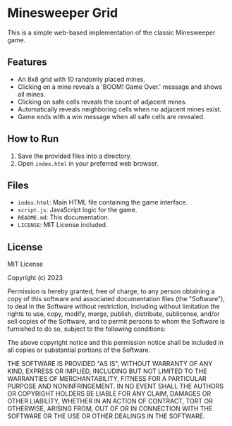 # Minesweeper Grid

This is a simple web-based implementation of the classic Minesweeper game.

## Features
- An 8x8 grid with 10 randomly placed mines.
- Clicking on a mine reveals a 'BOOM! Game Over.' message and shows all mines.
- Clicking on safe cells reveals the count of adjacent mines.
- Automatically reveals neighboring cells when no adjacent mines exist.
- Game ends with a win message when all safe cells are revealed.

## How to Run
1. Save the provided files into a directory.
2. Open `index.html` in your preferred web browser.

## Files
- `index.html`: Main HTML file containing the game interface.
- `script.js`: JavaScript logic for the game.
- `README.md`: This documentation.
- `LICENSE`: MIT License included.

## License

MIT License

Copyright (c) 2023

Permission is hereby granted, free of charge, to any person obtaining a copy
of this software and associated documentation files (the "Software"), to deal
in the Software without restriction, including without limitation the rights
to use, copy, modify, merge, publish, distribute, sublicense, and/or sell
copies of the Software, and to permit persons to whom the Software is
furnished to do so, subject to the following conditions:

The above copyright notice and this permission notice shall be included in all
copies or substantial portions of the Software.

THE SOFTWARE IS PROVIDED "AS IS", WITHOUT WARRANTY OF ANY KIND, EXPRESS OR
IMPLIED, INCLUDING BUT NOT LIMITED TO THE WARRANTIES OF MERCHANTABILITY,
FITNESS FOR A PARTICULAR PURPOSE AND NONINFRINGEMENT. IN NO EVENT SHALL THE
AUTHORS OR COPYRIGHT HOLDERS BE LIABLE FOR ANY CLAIM, DAMAGES OR OTHER
LIABILITY, WHETHER IN AN ACTION OF CONTRACT, TORT OR OTHERWISE, ARISING FROM,
OUT OF OR IN CONNECTION WITH THE SOFTWARE OR THE USE OR OTHER DEALINGS IN THE
SOFTWARE.